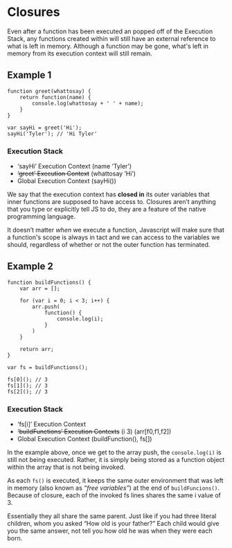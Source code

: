 # Closures

Even after a function has been executed an popped off of the Execution Stack, any functions created within will still have an external reference to what is left in memory. Although a function may be gone, what's left in memory from its execution context will still remain.

## Example 1
```
function greet(whattosay) {
    return function(name) {
        console.log(whattosay + ' ' + name);
    }
}

var sayHi = greet('Hi');
sayHi('Tyler'); // 'Hi Tyler'
```

### Execution Stack
* ‘sayHi’ Execution Context (name ‘Tyler’)
* ~~‘greet’ Execution Context~~ (whattosay ‘Hi’)
* Global Execution Context (sayHi())

We say that the execution context has **closed in** its outer variables that inner functions are supposed to have access to. Closures aren’t anything that you type or explicitly tell JS to do, they are a feature of the native programming language.

It doesn’t matter *when* we execute a function, Javascript will make sure that a function's scope is always in tact and we can access to the variables we should, regardless of whether or not the outer function has terminated.

## Example 2
```
function buildFunctions() {
    var arr = [];

    for (var i = 0; i < 3; i++) {
        arr.push(
            function() {
                console.log(i);
            }
        )
    }

    return arr;
}

var fs = buildFunctions();

fs[0](); // 3
fs[1](); // 3
fs[2](); // 3
```

### Execution Stack
* ‘fs[i]’ Execution Context
* ~~‘buildFunctions’ Execution Contexts~~ (i 3) (arr[f0,f1,f2])
* Global Execution Context (buildFunction(), fs[])

In the example above, once we get to the array push, the `console.log(i)` is still not being executed. Rather, it is simply being stored as a function object within the array that is not being invoked.

As each `fs()` is executed, it keeps the same outer environment that was left in memory (also known as *“free variables”*) at the end of `buildFuncions()`. Because of closure, each of the invoked fs lines shares the same i value of 3.

Essentially they all share the same parent. Just like if you had three literal children, whom you asked “How old is your father?” Each child would give you the same answer, not tell you how old he was when they were each born.
